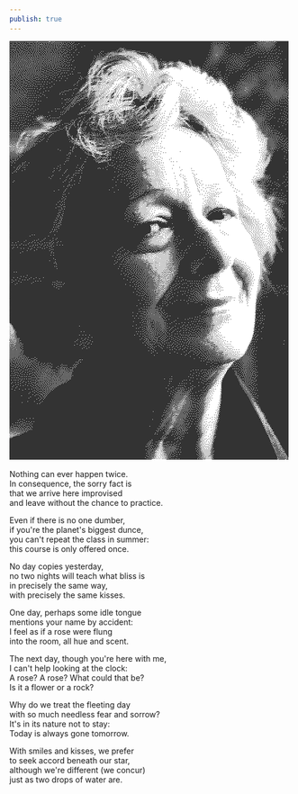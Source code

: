 ```yaml
---
publish: true
---
```

![248](TIL/weekly/dither_it_szymborska-13484-portrait-medium.jpg)

Nothing can ever happen twice.  
In consequence, the sorry fact is  
that we arrive here improvised  
and leave without the chance to practice. 

Even if there is no one dumber,  
if you're the planet's biggest dunce,  
you can't repeat the class in summer:  
this course is only offered once. 

No day copies yesterday,  
no two nights will teach what bliss is  
in precisely the same way,  
with precisely the same kisses. 

One day, perhaps some idle tongue  
mentions your name by accident:  
I feel as if a rose were flung  
into the room, all hue and scent. 

The next day, though you're here with me,  
I can't help looking at the clock:  
A rose? A rose? What could that be?  
Is it a flower or a rock? 

Why do we treat the fleeting day  
with so much needless fear and sorrow?  
It's in its nature not to stay:  
Today is always gone tomorrow. 

With smiles and kisses, we prefer  
to seek accord beneath our star,  
although we're different (we concur)  
just as two drops of water are.
